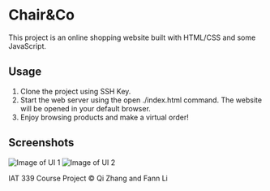 # Chair&Co
This project is an online shopping website built with HTML/CSS and some JavaScript.

## Usage
1. Clone the project using SSH Key.
2. Start the web server using the open ./index.html command. The website will be opened in your default browser.
3. Enjoy browsing products and make a virtual order!

## Screenshots
![Image of UI 1](https://github.com/kikikkkkz/ChairCo/blob/master/docs/product1.png)
![Image of UI 2](https://github.com/kikikkkkz/ChairCo/blob/master/docs/product2.png)

IAT 339 Course Project © Qi Zhang and Fann Li
